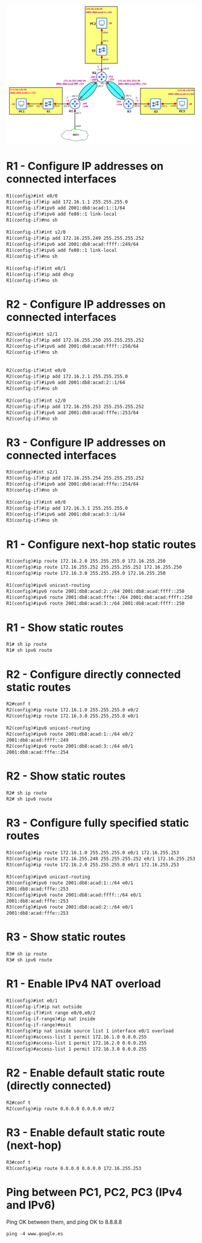 ![](../marp/img/dualstackstaticrouting.png)

# R1 - Configure IP addresses on connected interfaces
```
R1(config)#int e0/0
R1(config-if)#ip add 172.16.1.1 255.255.255.0
R1(config-if)#ipv6 add 2001:db8:acad:1::1/64
R1(config-if)#ipv6 add fe80::1 link-local
R1(config-if)#no sh

R1(config-if)#int s2/0
R1(config-if)#ip add 172.16.255.249 255.255.255.252
R1(config-if)#ipv6 add 2001:db8:acad:ffff::249/64
R1(config-if)#ipv6 add fe80::1 link-local
R1(config-if)#no sh

R1(config-if)#int e0/1
R1(config-if)#ip add dhcp
R1(config-if)#no sh
```

# R2 - Configure IP addresses on connected interfaces
```
R2(config)#int s2/1
R2(config-if)#ip add 172.16.255.250 255.255.255.252
R2(config-if)#ipv6 add 2001:db8:acad:ffff::250/64
R2(config-if)#no sh


R2(config-if)#int e0/0
R2(config-if)#ip add 172.16.2.1 255.255.255.0
R2(config-if)#ipv6 add 2001:db8:acad:2::1/64
R2(config-if)#no sh

R2(config-if)#int s2/0
R2(config-if)#ip add 172.16.255.253 255.255.255.252
R2(config-if)#ipv6 add 2001:db8:acad:fffe::253/64
R2(config-if)#no sh
```

# R3 - Configure IP addresses on connected interfaces
```
R3(config)#int s2/1
R3(config-if)#ip add 172.16.255.254 255.255.255.252
R3(config-if)#ipv6 add 2001:db8:acad:fffe::254/64
R3(config-if)#no sh

R3(config-if)#int e0/0
R3(config-if)#ip add 172.16.3.1 255.255.255.0
R3(config-if)#ipv6 add 2001:db8:acad:3::1/64
R3(config-if)#no sh
```

# R1 - Configure next-hop static routes
```
R1(config)#ip route 172.16.2.0 255.255.255.0 172.16.255.250 
R1(config)#ip route 172.16.255.252 255.255.255.252 172.16.255.250
R1(config)#ip route 172.16.3.0 255.255.255.0 172.16.255.250

R1(config)#ipv6 unicast-routing
R1(config)#ipv6 route 2001:db8:acad:2::/64 2001:db8:acad:ffff::250 
R1(config)#ipv6 route 2001:db8:acad:fffe::/64 2001:db8:acad:ffff::250
R1(config)#ipv6 route 2001:db8:acad:3::/64 2001:db8:acad:ffff::250  
```

# R1 - Show static routes
```
R1# sh ip route
R1# sh ipv6 route
```

# R2 - Configure directly connected static routes
```
R2#conf t
R2(config)#ip route 172.16.1.0 255.255.255.0 e0/2
R2(config)#ip route 172.16.3.0 255.255.255.0 e0/1

R2(config)#ipv6 unicast-routing 
R2(config)#ipv6 route 2001:db8:acad:1::/64 e0/2 2001:db8:acad:ffff::249
R2(config)#ipv6 route 2001:db8:acad:3::/64 e0/1 2001:db8:acad:fffe::254
```

# R2 - Show static routes
```
R2# sh ip route
R2# sh ipv6 route
```

# R3 - Configure fully specified static routes
```
R3(config)#ip route 172.16.1.0 255.255.255.0 e0/1 172.16.255.253
R3(config)#ip route 172.16.255.248 255.255.255.252 e0/1 172.16.255.253
R3(config)#ip route 172.16.2.0 255.255.255.0 e0/1 172.16.255.253

R3(config)#ipv6 unicast-routing
R3(config)#ipv6 route 2001:db8:acad:1::/64 e0/1 2001:db8:acad:fffe::253
R3(config)#ipv6 route 2001:db8:acad:ffff::/64 e0/1 2001:db8:acad:fffe::253
R3(config)#ipv6 route 2001:db8:acad:2::/64 e0/1 2001:db8:acad:fffe::253
```

# R3 - Show static routes
```
R3# sh ip route
R3# sh ipv6 route
```

# R1 - Enable IPv4 NAT overload
```
R1(config)#int e0/1
R1(config-if)#ip nat outside
R1(config-if)#int range e0/0,e0/2
R1(config-if-range)#ip nat inside
R1(config-if-range)#exit
R1(config)#ip nat inside source list 1 interface e0/1 overload
R1(config)#access-list 1 permit 172.16.1.0 0.0.0.255
R1(config)#access-list 1 permit 172.16.2.0 0.0.0.255
R1(config)#access-list 1 permit 172.16.3.0 0.0.0.255
```


# R2 - Enable default static route (directly connected)
```
R2#conf t
R2(config)#ip route 0.0.0.0 0.0.0.0 e0/2
```


# R3 - Enable default static route (next-hop)
```
R3#conf t
R3(config)#ip route 0.0.0.0 0.0.0.0 172.16.255.253
```

# Ping between PC1, PC2, PC3 (IPv4 and IPv6)
Ping OK between them, and ping OK to 8.8.8.8
```
ping -4 www.google.es
```